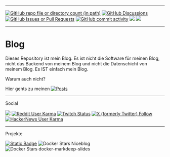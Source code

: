 ----

[![GitHub repo file or directory count (in path)](https://img.shields.io/github/directory-file-count/khannover/blog/date?label=Posts)](/date)
[![GitHub Discussions](https://img.shields.io/github/discussions/khannover/blog?label=Forum)](https://github.com/khannover/blog/discussions/)
[![GitHub Issues or Pull Requests](https://img.shields.io/github/issues/khannover/blog?label=Kommentare&color=0577b8)](https://github.com/khannover/blog/issues)
[![GitHub commit activity](https://img.shields.io/github/commit-activity/t/khannover/blog?label=Changes)](https://github.com/khannover/blog/activity)
[![](https://img.shields.io/badge/Suche-0577b8)](https://github.com/search?q=repo%3Akhannover%2Fblog&type=code)
[![](https://img.shields.io/badge/RSS-b85505)](https://github.com/khannover/blog/commits/main.atom)

----

# Blog
Dieses Repository ist mein Blog. Es ist nicht die Software für meinen Blog, nicht das Backend von meinem Blog und nicht die Datenschicht von meinem Blog. Es IST einfach mein Blog.

Warum auch nicht? 

Hier gehts zu meinen [![Posts](https://img.shields.io/github/directory-file-count/khannover/blog/date?label=Posts)](/date)


----

Social

[![](https://img.shields.io/github/followers/khannover)](https://github.com/khannover?tab=followers)
[![Reddit User Karma](https://img.shields.io/reddit/user-karma/combined/khannover)](https://www.reddit.com/user/khannover/)
[![Twitch Status](https://img.shields.io/twitch/status/khannover)](https://twitch.com/khannover)
[![X (formerly Twitter) Follow](https://img.shields.io/twitter/follow/khannover)](https://X.com/khannover)
[![HackerNews User Karma](https://img.shields.io/hackernews/user-karma/khannover?style=flat)](https://news.ycombinator.com/user?id=khannover)

------

Projekte

[![Static Badge](https://img.shields.io/badge/Github-Profile-blue)](https://github.com/khannover?tab=repositories)
![Docker Stars Niceblog](https://img.shields.io/docker/stars/khannover/niceblog?label=Docker%20⭐%20niceblog)
![Docker Stars docker-markdeep-slides](https://img.shields.io/docker/stars/khannover/docker-markdeep-slides?label=Docker%20⭐%20docker-markdeep-slides)

